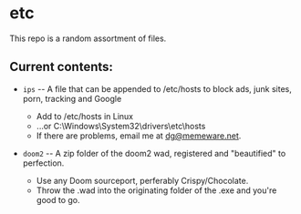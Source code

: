 # etc

This repo is a random assortment of files.

## Current contents:

+ `ips` -- A file that can be appended to /etc/hosts to block ads, junk sites, porn, tracking and Google
	+ Add to /etc/hosts in Linux
	+ ...or C:\Windows\System32\drivers\etc\hosts
	+ If there are problems, email me at [dg@memeware.net](dg@memeware.net).
	
+ `doom2` -- A zip folder of the doom2 wad, registered and "beautified" to perfection.
	+ Use any Doom sourceport, perferably Crispy/Chocolate.
	+ Throw the .wad into the originating folder of the .exe and you're good to go.
